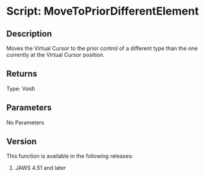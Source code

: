 # Script: MoveToPriorDifferentElement

## Description

Moves the Virtual Cursor to the prior control of a different type than
the one currently at the Virtual Cursor position.

## Returns

Type: Void\

## Parameters

No Parameters

## Version

This function is available in the following releases:

1.  JAWS 4.51 and later
